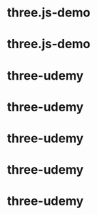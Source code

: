 # three.js-demo
# three.js-demo
# three-udemy
# three-udemy
# three-udemy
# three-udemy
# three-udemy
